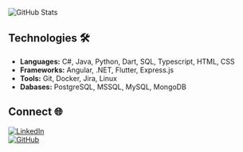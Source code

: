 ![GitHub Stats](https://github-readme-stats.vercel.app/api?username=lebaaar&show_icons=true&title_color=542db8&icon_color=542db8&text_color=c9d1d9&bg_color=0d1117)

## Technologies 🛠️
- **Languages:** C#, Java, Python, Dart, SQL, Typescript, HTML, CSS
- **Frameworks:** Angular, .NET, Flutter, Express.js
- **Tools:** Git, Docker, Jira, Linux
- **Dabases:** PostgreSQL, MSSQL, MySQL, MongoDB

## Connect 🌐
[![LinkedIn](https://img.shields.io/badge/LinkedIn-0A66C2?style=for-the-badge&logo=linkedin&logoColor=white)](https://www.linkedin.com/in/lan-lebar)  
[![GitHub](https://img.shields.io/badge/GitHub-171515?style=for-the-badge&logo=github&logoColor=white)](https://github.com/lebaaar)  
